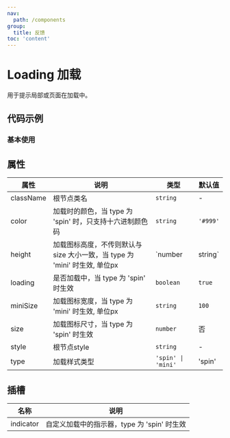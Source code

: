 ```yaml
---
nav:
  path: /components
group:
  title: 反馈
toc: 'content'
---
```


# Loading 加载
用于提示局部或页面在加载中。

## 代码示例
### 基本使用
<code src='pages/Loading/index'></code>

## 属性 

| 属性 | 说明 | 类型 | 默认值 |
| -----|-----|-----|----- |
| className | 根节点类名 |  `string` | - | 
| color | 加载时的颜色，当 type 为 'spin' 时，只支持十六进制颜色码 | `string` | `'#999'` | 
| height | 加载图标高度，不传则默认与 size 大小一致，当 type 为 'mini' 时生效, 单位px | `number|string` | `100` | 
| loading | 是否加载中，当 type 为 'spin' 时生效 | `boolean` | `true` | 
| miniSize | 加载图标宽度，当 type 为 'mini' 时生效, 单位px | `string` | `100` | 
| size | 加载图标尺寸，当 type 为 'spin' 时生效 | `number` | 否 | `35` | 
| style | 根节点style | `string` |  - | 
| type | 加载样式类型 | `'spin' \| 'mini'` | 'spin' | 

## 插槽
| 名称 | 说明 |
| ----|----|
| indicator | 自定义加载中的指示器，type 为 'spin' 时生效 |



